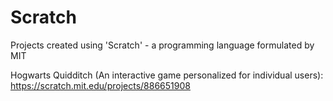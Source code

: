 # Scratch
Projects created using 'Scratch' - a programming language formulated by MIT

Hogwarts Quidditch (An interactive game personalized for individual users): https://scratch.mit.edu/projects/886651908
